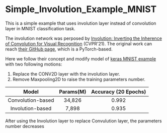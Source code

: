 # Simple_Involution_Example_MNIST
This is a simple example that uses involution layer instead of convolution layer in MNIST classification task.

The involution network was perposed by [Involution: Inverting the Inherence of Convolution for Visual Recognition](https://arxiv.org/abs/2103.06255) (CVPR'21).
The original work can reach [their GitHub page](https://github.com/d-li14/involution/), which is a PyTorch-based.

Here we follow their concept and modify model of [keras MNIST example](https://keras.io/examples/vision/mnist_convnet/) with two following motions:
1. Replace the CONV2D layer with the involution layer.
2. Remove Maxpooling2D to raise the training parameters number.

|         Model         | Params(M) | Accuracy (20 Epochs) |
:---------------------:|:---------:|:--------:|
| Convolution-based    |  34,826 | 0.992  | 
| Involution-based    |  7,898 | 0.935  | 

After using the Involution layer to replace Convulution layer, the parameters number decreases 
